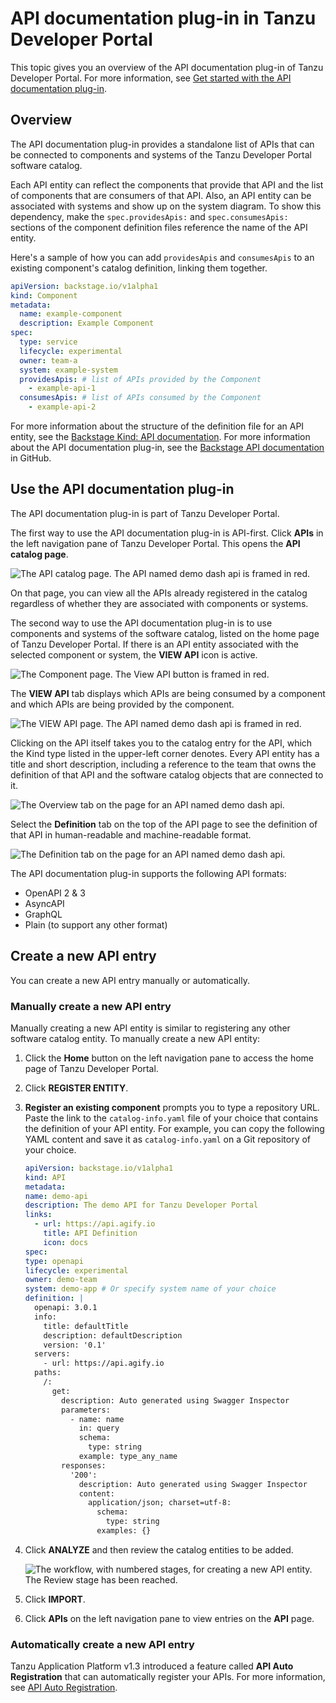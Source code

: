# API documentation plug-in in Tanzu Developer Portal

This topic gives you an overview of the API documentation plug-in of Tanzu Developer Portal.
For more information, see
[Get started with the API documentation plug-in](api-docs-getting-started.hbs.md).

## <a id="overview"></a> Overview

The API documentation plug-in provides a standalone list of APIs that can be connected to
components and systems of the Tanzu Developer Portal software catalog.

Each API entity can reflect the components that provide that API and the list of components
that are consumers of that API.
Also, an API entity can be associated with systems and show up on the system diagram.
To show this dependency, make the `spec.providesApis:` and `spec.consumesApis:` sections of the
component definition files reference the name of the API entity.

Here's a sample of how you can add `providesApis` and `consumesApis` to an existing component's
catalog definition, linking them together.

```yaml
apiVersion: backstage.io/v1alpha1
kind: Component
metadata:
  name: example-component
  description: Example Component
spec:
  type: service
  lifecycle: experimental
  owner: team-a
  system: example-system
  providesApis: # list of APIs provided by the Component
    - example-api-1
  consumesApis: # list of APIs consumed by the Component
    - example-api-2
```

For more information about the structure of the definition file for an API entity, see the
[Backstage Kind: API documentation](https://backstage.io/docs/features/software-catalog/descriptor-format#kind-api).
For more information about the API documentation plug-in, see the
[Backstage API documentation](https://github.com/backstage/backstage/blob/master/plugins/api-docs/README.md)
in GitHub.

## <a id='use-api-docs-plug-in'></a> Use the API documentation plug-in

The API documentation plug-in is part of Tanzu Developer Portal.

The first way to use the API documentation plug-in is API-first.
Click **APIs** in the left navigation pane of Tanzu Developer Portal.
This opens the **API catalog page**.

![The API catalog page. The API named demo dash api is framed in red.](../images/api-plugin-1.png)

On that page, you can view all the APIs already registered in the catalog regardless of whether they
are associated with components or systems.

The second way to use the API documentation plug-in is to use components and systems of the
software catalog, listed on the home page of Tanzu Developer Portal.
If there is an API entity associated with the selected component or system, the **VIEW API** icon
is active.

![The Component page. The View API button is framed in red.](../images/api-plugin-2.png)

The **VIEW API** tab displays which APIs are being consumed by a component and which APIs are
being provided by the component.

![The VIEW API page. The API named demo dash api is framed in red.](../images/api-plugin-3.png)

Clicking on the API itself takes you to the catalog entry for the API, which the Kind
type listed in the upper-left corner denotes.
Every API entity has a title and short description, including a reference to the team that owns the
definition of that API and the software catalog objects that are connected to it.

![The Overview tab on the page for an API named demo dash api.](../images/api-plugin-4.png)

Select the **Definition** tab on the top of the API page to see the definition of that API in
human-readable and machine-readable format.

![The Definition tab on the page for an API named demo dash api.](../images/api-plugin-5.png)

The API documentation plug-in supports the following API formats:

- OpenAPI 2 & 3
- AsyncAPI
- GraphQL
- Plain (to support any other format)

## <a id='create-project'></a> Create a new API entry

You can create a new API entry manually or automatically.

### <a id='manually-create'></a> Manually create a new API entry

Manually creating a new API entity is similar to registering any other software catalog entity.
To manually create a new API entity:

1. Click the **Home** button on the left navigation pane to access the home page of
   Tanzu Developer Portal.

2. Click **REGISTER ENTITY**.

3. **Register an existing component** prompts you to type a repository URL.
   Paste the link to the `catalog-info.yaml` file of your choice that contains the definition of your
   API entity.
   For example, you can copy the following YAML content and save it as `catalog-info.yaml` on a Git
   repository of your choice.

    ```yaml
    apiVersion: backstage.io/v1alpha1
    kind: API
    metadata:
    name: demo-api
    description: The demo API for Tanzu Developer Portal
    links:
      - url: https://api.agify.io
        title: API Definition
        icon: docs
    spec:
    type: openapi
    lifecycle: experimental
    owner: demo-team
    system: demo-app # Or specify system name of your choice
    definition: |
      openapi: 3.0.1
      info:
        title: defaultTitle
        description: defaultDescription
        version: '0.1'
      servers:
        - url: https://api.agify.io
      paths:
        /:
          get:
            description: Auto generated using Swagger Inspector
            parameters:
              - name: name
                in: query
                schema:
                  type: string
                example: type_any_name
            responses:
              '200':
                description: Auto generated using Swagger Inspector
                content:
                  application/json; charset=utf-8:
                    schema:
                      type: string
                    examples: {}
    ```

4. Click **ANALYZE** and then review the catalog entities to be added.

   ![The workflow, with numbered stages, for creating a new API entity. The Review stage has been reached.](../images/api-plugin-6.png)

5. Click **IMPORT**.

6. Click **APIs** on the left navigation pane to view entries on the **API** page.

### <a id='auto-create'></a> Automatically create a new API entry

Tanzu Application Platform v1.3 introduced a feature called **API Auto Registration** that can
automatically register your APIs.
For more information, see [API Auto Registration](../../api-auto-registration/about.hbs.md).
